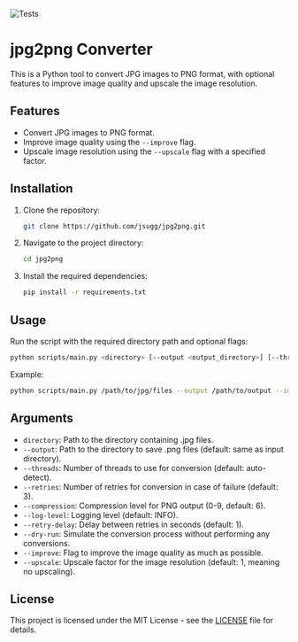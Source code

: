 ![Tests](https://github.com/jsugg/jpg2png/.github/workflows/test_PR.yml/badge.svg)

# jpg2png Converter

This is a Python tool to convert JPG images to PNG format, with optional features to improve image quality and upscale the image resolution.

## Features

- Convert JPG images to PNG format.
- Improve image quality using the `--improve` flag.
- Upscale image resolution using the `--upscale` flag with a specified factor.

## Installation

1. Clone the repository:
    ```sh
    git clone https://github.com/jsugg/jpg2png.git
    ```
2. Navigate to the project directory:
    ```sh
    cd jpg2png
    ```
3. Install the required dependencies:
    ```sh
    pip install -r requirements.txt
    ```

## Usage

Run the script with the required directory path and optional flags:
```sh
python scripts/main.py <directory> [--output <output_directory>] [--threads <num_threads>] [--retries <num_retries>] [--compression <compression_level>] [--log-level <log_level>] [--retry-delay <retry_delay>] [--dry-run] [--improve] [--upscale <factor>]
```

Example:
```sh
python scripts/main.py /path/to/jpg/files --output /path/to/output --improve --upscale 2
```

## Arguments

- `directory`: Path to the directory containing .jpg files.
- `--output`: Path to the directory to save .png files (default: same as input directory).
- `--threads`: Number of threads to use for conversion (default: auto-detect).
- `--retries`: Number of retries for conversion in case of failure (default: 3).
- `--compression`: Compression level for PNG output (0-9, default: 6).
- `--log-level`: Logging level (default: INFO).
- `--retry-delay`: Delay between retries in seconds (default: 1).
- `--dry-run`: Simulate the conversion process without performing any conversions.
- `--improve`: Flag to improve the image quality as much as possible.
- `--upscale`: Upscale factor for the image resolution (default: 1, meaning no upscaling).

## License

This project is licensed under the MIT License - see the [LICENSE](LICENSE) file for details.
